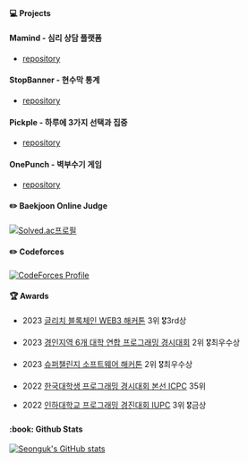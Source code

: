 <h4> 💻 Projects </h4>

<h4> Mamind - 심리 상담 플랫폼 </h4>

- [repository](https://github.com/pseong/mamindBackSpring)

<h4> StopBanner - 현수막 통계 </h4>

- [repository](https://github.com/pseong/stop-banner-backend)

<h4> Pickple - 하루에 3가지 선택과 집중 </h4>

- [repository](https://github.com/pseong/pick-three-backend)

<h4> OnePunch - 벽부수기 게임 </h4>

- [repository](https://github.com/pseong/PunchMan)

<h4> ✏️ Baekjoon Online Judge </h4>
  
[![Solved.ac프로필](http://mazassumnida.wtf/api/v2/generate_badge?boj=pseong)](https://solved.ac/pseong)
<h4> ✏️ Codeforces </h4>
  
[![CodeForces Profile](https://cf.leed.at?id=pseong)](https://codeforces.com/profile/pseong)
<h4> 🏆 Awards </h4>

- 2023 <a href="https://raw.githubusercontent.com/pseong/pseong/dca505776ff41401fa9cce468996b0fe60c2ee8b/images/2023GLITCHHACKATHON.png">글리치 블록체인 WEB3 해커톤</a> 3위 🎖️3rd상

- 2023 <a href="https://github.com/pseong/pseong/blob/main/images/2022%EA%B2%BD%EC%9D%B8%EC%A7%80%EC%97%AD6%EA%B0%9C%EB%8C%80%ED%95%99%EC%97%B0%ED%95%A9%ED%94%84%EB%A1%9C%EA%B7%B8%EB%9E%98%EB%B0%8D%EA%B2%BD%EC%8B%9C%EB%8C%80%ED%9A%8C.jpg?raw=true">경인지역 6개 대학 연합 프로그래밍 경시대회</a> 2위 🎖️최우수상

- 2023 <a href="https://github.com/pseong/pseong/blob/main/images/2023%EC%8A%88%ED%8D%BC%EC%B1%8C%EB%A6%B0%EC%A7%80%EC%86%8C%ED%94%84%ED%8A%B8%EC%9B%A8%EC%96%B4%ED%95%B4%EC%BB%A4%ED%86%A4.jpg?raw=true">슈퍼챌린지 소프트웨어 해커톤</a> 2위 🎖️최우수상
  
- 2022 <a href="https://github.com/pseong/pseong/blob/main/images/2022%ED%95%9C%EA%B5%AD%EB%8C%80%ED%95%99%EC%83%9D%ED%94%84%EB%A1%9C%EA%B7%B8%EB%9E%98%EB%B0%8D%EA%B2%BD%EC%8B%9C%EB%8C%80%ED%9A%8C.jpg?raw=true">한국대학생 프로그래밍 경시대회 본선 ICPC</a> 35위
  
- 2022 <a href="https://github.com/pseong/pseong/blob/main/images/2022%EC%9D%B8%ED%95%98%EB%8C%80%ED%95%99%EA%B5%90%ED%94%84%EB%A1%9C%EA%B7%B8%EB%9E%98%EB%B0%8D%EA%B2%BD%EC%A7%84%EB%8C%80%ED%9A%8C.jpg?raw=true">인하대학교 프로그래밍 경진대회 IUPC</a> 3위 🎖️금상

<h4>:book: Github Stats</h4>

[![Seonguk's GitHub stats](https://github-readme-stats.vercel.app/api?username=pseong&hide_title=true&show_icons=true&include_all_commits=true&disable_animations=true&theme=buefy)](https://github.com/pseong/github-readme-stats)
